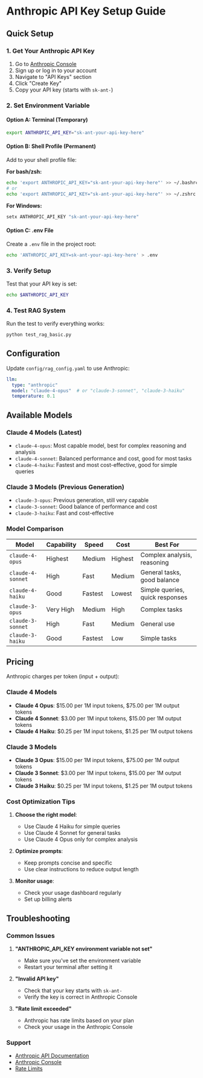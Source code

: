 # Anthropic API Key Setup Guide

## Quick Setup

### 1. Get Your Anthropic API Key

1. Go to [Anthropic Console](https://console.anthropic.com/)
2. Sign up or log in to your account
3. Navigate to "API Keys" section
4. Click "Create Key"
5. Copy your API key (starts with `sk-ant-`)

### 2. Set Environment Variable

#### Option A: Terminal (Temporary)

```bash
export ANTHROPIC_API_KEY="sk-ant-your-api-key-here"
```

#### Option B: Shell Profile (Permanent)

Add to your shell profile file:

**For bash/zsh:**

```bash
echo 'export ANTHROPIC_API_KEY="sk-ant-your-api-key-here"' >> ~/.bashrc
# or
echo 'export ANTHROPIC_API_KEY="sk-ant-your-api-key-here"' >> ~/.zshrc
```

**For Windows:**

```cmd
setx ANTHROPIC_API_KEY "sk-ant-your-api-key-here"
```

#### Option C: .env File

Create a `.env` file in the project root:

```bash
echo 'ANTHROPIC_API_KEY=sk-ant-your-api-key-here' > .env
```

### 3. Verify Setup

Test that your API key is set:

```bash
echo $ANTHROPIC_API_KEY
```

### 4. Test RAG System

Run the test to verify everything works:

```bash
python test_rag_basic.py
```

## Configuration

Update `config/rag_config.yaml` to use Anthropic:

```yaml
llm:
  type: "anthropic"
  model: "claude-4-opus"  # or "claude-3-sonnet", "claude-3-haiku"
  temperature: 0.1
```

## Available Models

### Claude 4 Models (Latest)

- `claude-4-opus`: Most capable model, best for complex reasoning and analysis
- `claude-4-sonnet`: Balanced performance and cost, good for most tasks
- `claude-4-haiku`: Fastest and most cost-effective, good for simple queries

### Claude 3 Models (Previous Generation)

- `claude-3-opus`: Previous generation, still very capable
- `claude-3-sonnet`: Good balance of performance and cost
- `claude-3-haiku`: Fast and cost-effective

### Model Comparison

| Model | Capability | Speed | Cost | Best For |
|-------|------------|-------|------|----------|
| `claude-4-opus` | Highest | Medium | Highest | Complex analysis, reasoning |
| `claude-4-sonnet` | High | Fast | Medium | General tasks, good balance |
| `claude-4-haiku` | Good | Fastest | Lowest | Simple queries, quick responses |
| `claude-3-opus` | Very High | Medium | High | Complex tasks |
| `claude-3-sonnet` | High | Fast | Medium | General use |
| `claude-3-haiku` | Good | Fastest | Low | Simple tasks |

## Pricing

Anthropic charges per token (input + output):

### Claude 4 Models

- **Claude 4 Opus**: $15.00 per 1M input tokens, $75.00 per 1M output tokens
- **Claude 4 Sonnet**: $3.00 per 1M input tokens, $15.00 per 1M output tokens
- **Claude 4 Haiku**: $0.25 per 1M input tokens, $1.25 per 1M output tokens

### Claude 3 Models

- **Claude 3 Opus**: $15.00 per 1M input tokens, $75.00 per 1M output tokens
- **Claude 3 Sonnet**: $3.00 per 1M input tokens, $15.00 per 1M output tokens
- **Claude 3 Haiku**: $0.25 per 1M input tokens, $1.25 per 1M output tokens

### Cost Optimization Tips

1. **Choose the right model**:
   - Use Claude 4 Haiku for simple queries
   - Use Claude 4 Sonnet for general tasks
   - Use Claude 4 Opus only for complex analysis

2. **Optimize prompts**:
   - Keep prompts concise and specific
   - Use clear instructions to reduce output length

3. **Monitor usage**:
   - Check your usage dashboard regularly
   - Set up billing alerts

## Troubleshooting

### Common Issues

1. **"ANTHROPIC_API_KEY environment variable not set"**
   - Make sure you've set the environment variable
   - Restart your terminal after setting it

2. **"Invalid API key"**
   - Check that your key starts with `sk-ant-`
   - Verify the key is correct in Anthropic Console

3. **"Rate limit exceeded"**
   - Anthropic has rate limits based on your plan
   - Check your usage in the Anthropic Console

### Support

- [Anthropic API Documentation](https://docs.anthropic.com/)
- [Anthropic Console](https://console.anthropic.com/)
- [Rate Limits](https://docs.anthropic.com/en/api/rate-limits)
